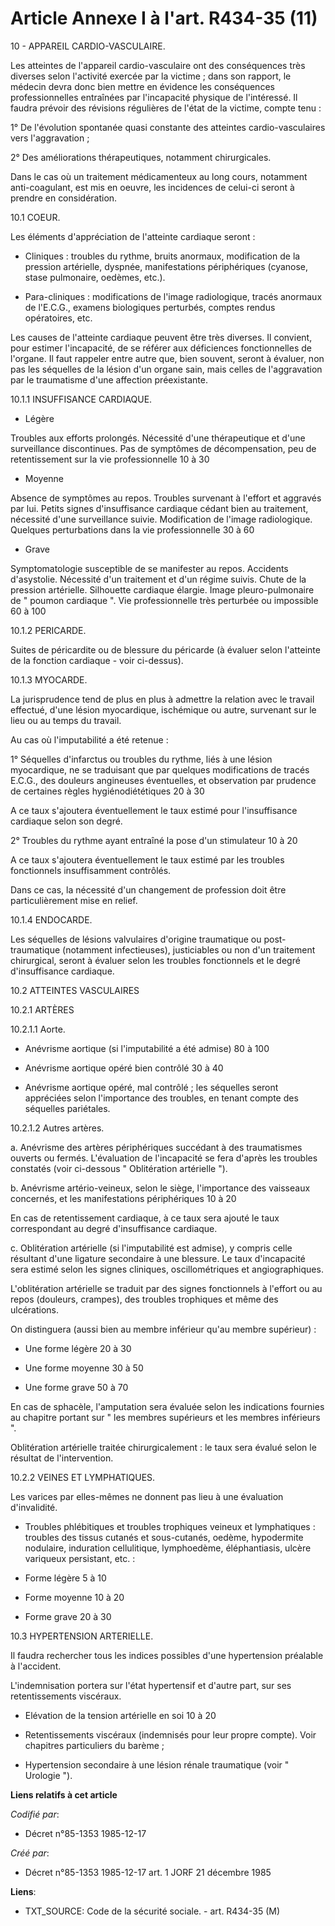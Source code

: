 # Article Annexe I à l'art. R434-35 (11)

10 - APPAREIL CARDIO-VASCULAIRE.

Les atteintes de l'appareil cardio-vasculaire ont des conséquences très diverses selon l'activité exercée par la victime ;
dans son rapport, le médecin devra donc bien mettre en évidence les conséquences professionnelles entraînées par l'incapacité
physique de l'intéressé. Il faudra prévoir des révisions régulières de l'état de la victime, compte tenu :

1° De l'évolution spontanée quasi constante des atteintes cardio-vasculaires vers l'aggravation ;

2° Des améliorations thérapeutiques, notamment chirurgicales.

Dans le cas où un traitement médicamenteux au long cours, notamment anti-coagulant, est mis en oeuvre, les incidences de
celui-ci seront à prendre en considération.

10.1 COEUR.

Les éléments d'appréciation de l'atteinte cardiaque seront :

- Cliniques : troubles du rythme, bruits anormaux, modification de la pression artérielle, dyspnée, manifestations
périphériques (cyanose, stase pulmonaire, oedèmes, etc.).

- Para-cliniques : modifications de l'image radiologique, tracés anormaux de l'E.C.G., examens biologiques perturbés, comptes
rendus opératoires, etc.

Les causes de l'atteinte cardiaque peuvent être très diverses. Il convient, pour estimer l'incapacité, de se référer aux
déficiences fonctionnelles de l'organe. Il faut rappeler entre autre que, bien souvent, seront à évaluer, non pas les
séquelles de la lésion d'un organe sain, mais celles de l'aggravation par le traumatisme d'une affection préexistante.

10.1.1 INSUFFISANCE CARDIAQUE.

- Légère 

Troubles aux efforts prolongés. Nécessité d'une thérapeutique et d'une surveillance discontinues. Pas de symptômes de
décompensation, peu de retentissement sur la vie professionnelle 10 à 30 

- Moyenne 

Absence de symptômes au repos. Troubles survenant à l'effort et aggravés par lui. Petits signes d'insuffisance cardiaque
cédant bien au traitement, nécessité d'une surveillance suivie. Modification de l'image radiologique. Quelques perturbations
dans la vie professionnelle 30 à 60 

- Grave 

Symptomatologie susceptible de se manifester au repos. Accidents d'asystolie. Nécessité d'un traitement et d'un régime
suivis. Chute de la pression artérielle. Silhouette cardiaque élargie. Image pleuro-pulmonaire de " poumon cardiaque ". Vie
professionnelle très perturbée ou impossible 60 à 100

10.1.2 PERICARDE.

Suites de péricardite ou de blessure du péricarde (à évaluer selon l'atteinte de la fonction cardiaque - voir ci-dessus).

10.1.3 MYOCARDE.

La jurisprudence tend de plus en plus à admettre la relation avec le travail effectué, d'une lésion myocardique, ischémique
ou autre, survenant sur le lieu ou au temps du travail.

Au cas où l'imputabilité a été retenue :

1° Séquelles d'infarctus ou troubles du rythme, liés à une lésion myocardique, ne se traduisant que par quelques
modifications de tracés E.C.G., des douleurs angineuses éventuelles, et observation par prudence de certaines règles
hygiénodiététiques 20 à 30

A ce taux s'ajoutera éventuellement le taux estimé pour l'insuffisance cardiaque selon son degré.

2° Troubles du rythme ayant entraîné la pose d'un stimulateur 10 à 20 

A ce taux s'ajoutera éventuellement le taux estimé par les troubles fonctionnels insuffisamment contrôlés.

Dans ce cas, la nécessité d'un changement de profession doit être particulièrement mise en relief.

10.1.4 ENDOCARDE.

Les séquelles de lésions valvulaires d'origine traumatique ou post-traumatique (notamment infectieuses), justiciables ou non
d'un traitement chirurgical, seront à évaluer selon les troubles fonctionnels et le degré d'insuffisance cardiaque.

10.2 ATTEINTES VASCULAIRES

10.2.1 ARTÈRES

10.2.1.1 Aorte.

- Anévrisme aortique (si l'imputabilité a été admise) 80 à 100

- Anévrisme aortique opéré bien contrôlé 30 à 40

- Anévrisme aortique opéré, mal contrôlé ; les séquelles seront appréciées selon l'importance des troubles, en tenant compte
des séquelles pariétales.

10.2.1.2 Autres artères.

a. Anévrisme des artères périphériques succédant à des traumatismes ouverts ou fermés. L'évaluation de l'incapacité se fera
d'après les troubles constatés (voir ci-dessous " Oblitération artérielle ").

b. Anévrisme artério-veineux, selon le siège, l'importance des vaisseaux concernés, et les manifestations périphériques 10 à
20 

En cas de retentissement cardiaque, à ce taux sera ajouté le taux correspondant au degré d'insuffisance cardiaque.

c. Oblitération artérielle (si l'imputabilité est admise), y compris celle résultant d'une ligature secondaire à une
blessure. Le taux d'incapacité sera estimé selon les signes cliniques, oscillométriques et angiographiques.

L'oblitération artérielle se traduit par des signes fonctionnels à l'effort ou au repos (douleurs, crampes), des troubles
trophiques et même des ulcérations.

On distinguera (aussi bien au membre inférieur qu'au membre supérieur) :

- Une forme légère 20 à 30 

- Une forme moyenne 30 à 50 

- Une forme grave 50 à 70 

En cas de sphacèle, l'amputation sera évaluée selon les indications fournies au chapitre portant sur " les membres supérieurs
et les membres inférieurs ".

Oblitération artérielle traitée chirurgicalement : le taux sera évalué selon le résultat de l'intervention.

10.2.2 VEINES ET LYMPHATIQUES.

Les varices par elles-mêmes ne donnent pas lieu à une évaluation d'invalidité.

- Troubles phlébitiques et troubles trophiques veineux et lymphatiques : troubles des tissus cutanés et sous-cutanés, oedème,
hypodermite nodulaire, induration cellulitique, lymphoedème, éléphantiasis, ulcère variqueux persistant, etc. :

- Forme légère 5 à 10

- Forme moyenne 10 à 20

- Forme grave 20 à 30

10.3 HYPERTENSION ARTERIELLE.

Il faudra rechercher tous les indices possibles d'une hypertension préalable à l'accident.

L'indemnisation portera sur l'état hypertensif et d'autre part, sur ses retentissements viscéraux.

- Elévation de la tension artérielle en soi 10 à 20

- Retentissements viscéraux (indemnisés pour leur propre compte). Voir chapitres particuliers du barème ;

- Hypertension secondaire à une lésion rénale traumatique (voir " Urologie ").

**Liens relatifs à cet article**

_Codifié par_:

  - Décret n°85-1353 1985-12-17

_Créé par_:

  - Décret n°85-1353 1985-12-17 art. 1 JORF 21 décembre 1985

**Liens**:

  - TXT_SOURCE: Code de la sécurité sociale. - art. R434-35 (M)

